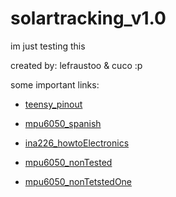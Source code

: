 # solartracking_v1.0

im just testing this

created by: lefraustoo & cuco :p

some important links:

- [teensy_pinout](https://www.pjrc.com/teensy/pinout.html)
- [mpu6050_spanish](https://naylampmechatronics.com/blog/45_tutorial-mpu6050-acelerometro-y-giroscopio.html)
- [ina226_howtoElectronics](https://how2electronics.com/how-to-use-ina226-dc-current-sensor-with-arduino/)

- [mpu6050_nonTested](https://how2electronics.com/measure-tilt-angle-mpu6050-arduino/)
- [mpu6050_nonTetstedOne](https://howtomechatronics.com/tutorials/arduino/arduino-and-mpu6050-accelerometer-and-gyroscope-tutorial/#h-mpu6050-arduino-code)
